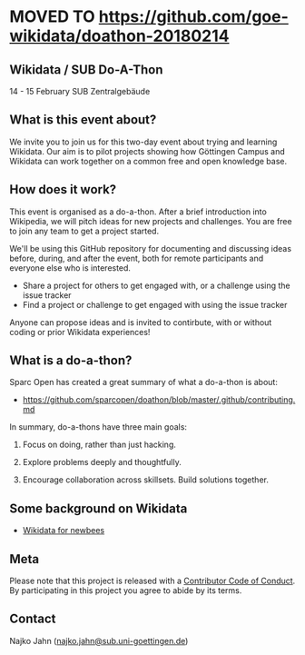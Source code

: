 # MOVED TO <https://github.com/goe-wikidata/doathon-20180214>

## Wikidata / SUB Do-A-Thon

14 - 15 February SUB Zentralgebäude

## What is this event about?

We invite you to join us for this two-day event about trying and learning Wikidata. Our aim is to pilot projects showing how Göttingen Campus and Wikidata can work together on a common free and open knowledge base.

## How does it work?

This event is organised as a do-a-thon. After a brief introduction into Wikipedia, we will pitch ideas for new projects and challenges. You are free to join any team to get a project started. 

We'll be using this GitHub repository for documenting and discussing ideas before, during, and after the event, both for remote participants and everyone else who is interested. 

- Share a project for others to get engaged with, or a challenge using the issue tracker
- Find a project or challenge to get engaged with using the issue tracker

Anyone can propose ideas and is invited to contirbute, with or without coding or prior Wikidata experiences! 

## What is a do-a-thon?

Sparc Open has created a great summary of what a do-a-thon is about:

- <https://github.com/sparcopen/doathon/blob/master/.github/contributing.md>

In summary, do-a-thons have three main goals:

1. Focus on doing, rather than just hacking.

2. Explore problems deeply and thoughtfully.

3. Encourage collaboration across skillsets. Build solutions together.



## Some background on Wikidata

- [Wikidata for newbees](wikidata-newbies.md)

## Meta

Please note that this project is released with a [Contributor Code of Conduct](CONDUCT.md). By participating in this project you agree to abide by its terms.

## Contact

Najko Jahn (najko.jahn@sub.uni-goettingen.de)
